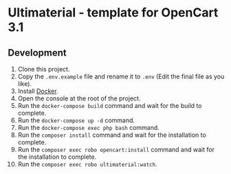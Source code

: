 # Ultimaterial - template for OpenCart 3.1

## Development
1. Clone this project.
2. Copy the `.env.example` file and rename it to `.env` (Edit the final file as you like).
3. Install [Docker](https://www.docker.com/get-started).
4. Open the console at the root of the project.
5. Run the `docker-compose build` command and wait for the build to complete.
6. Run the `docker-compose up -d` command.
7. Run the `docker-compose exec php bash` command.
8. Run the `composer install` command and wait for the installation to complete.
9. Run the `composer exec robo opencart:install` command and wait for the installation to complete.
10. Run the `composer exec robo ultimaterial:watch`.